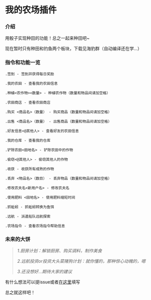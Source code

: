 # 我的农场插件


### 介绍

用骰子实现种田的功能！总之一起来种田吧~

现在暂时只有种田和钓鱼两个板块，下载见海豹群（自动编译还在学...）


### 指令和功能一览

    .签到 - 签到并获得每日奖励

    .我的农田 - 查看我的农田信息

    .种植<农作物><数量> - 种植农作物（数量和物品间请加空格）

    .农田商店 - 查看农田商店

    .购买 <商品名>（数量） - 购买商品（数量和物品间请加空格）

    .出售 <商品名>（数量） - 出售商品（数量和物品间请加空格）

    .好友信息<@其他人> - 查看好友的农田信息

    .我的仓库 - 查看我的仓库

    .铲除农田<田地名> - 铲除农田中的作物

    .偷窃<@其他人> - 偷窃其他人的作物

    .收获 - 收获所有成熟的作物

    .丢弃 <物品名>（数目） - 丢弃物品（数量和物品间请加空格）

    .修改农夫名<新用户名> - 修改农夫名

    .使用肥料 <田地名> - 使用肥料缩短时间

    .抓蚯蚓 - 抓蚯蚓转换为鱼饵

    .远航 - 派遣船队远航探索

    .农场指令 - 查看农场指令帮助信息


### 未来的大饼

>*1.厨房计划：解锁厨房、购买调料，制作美食*
> 
>*2.远航投资or投资大头菜赌狗计划：就你懂的，那种惊心动魄的，嗯*
> 
> *3.还没想好...期待大家的建议*

有什么想法可以提issue或者[在这里](https://docs.qq.com/form/page/DZVdUcWV1a1VqeFNm)填写


总之就这样吧！


